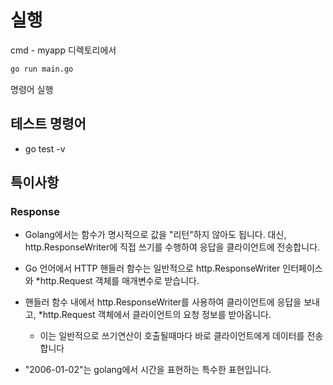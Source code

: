 
# 실행
cmd - myapp 디렉토리에서
```bash
go run main.go
```
명령어 실행

## 테스트 명령어
- go test -v


## 특이사항
### Response
- Golang에서는 함수가 명시적으로 값을 "리턴"하지 않아도 됩니다. 대신, http.ResponseWriter에 직접 쓰기를 수행하여 응답을 클라이언트에 전송합니다.
- Go 언어에서 HTTP 핸들러 함수는 일반적으로 http.ResponseWriter 인터페이스와 *http.Request 객체를 매개변수로 받습니다. 
- 핸들러 함수 내에서 http.ResponseWriter를 사용하여 클라이언트에 응답을 보내고, *http.Request 객체에서 클라이언트의 요청 정보를 받아옵니다.
  - 이는 일반적으로 쓰기연산이 호출될때마다 바로 클라이언트에게 데이터를 전송합니다

- "2006-01-02"는 golang에서 시간을 표현하는 특수한 표현입니다.